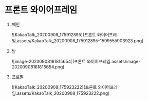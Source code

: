 # 프론트 와이어프레임

1. 메인

   ![KakaoTalk_20200908_175912895](프론트 와이어프레임.assets/KakaoTalk_20200908_175912895-1599555903923.png)

2. 방

   ![image-20200908181815654](프론트 와이어프레임.assets/image-20200908181815654.png)

3. 프로필

   ![KakaoTalk_20200908_175923222](프론트 와이어프레임.assets/KakaoTalk_20200908_175923222.png)